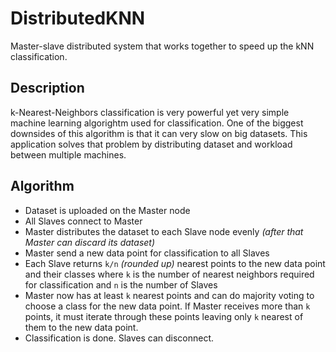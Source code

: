 # DistributedKNN
Master-slave distributed system that works together to speed up the kNN classification. 

## Description
k-Nearest-Neighbors classification is very powerful yet very simple machine learning algorightm used for classification. One of the biggest downsides of this algorithm is that it can very slow on big datasets.
This application solves that problem by distributing dataset and workload between multiple machines.

## Algorithm
- Dataset is uploaded on the Master node
- All Slaves connect to Master
- Master distributes the dataset to each Slave node evenly _(after that Master can discard its dataset)_
- Master send a new data point for classification to all Slaves
- Each Slave returns `k/n` _(rounded up)_ nearest points to the new data point and their classes where `k` is the number of nearest neighbors required for classification and `n` is the number of Slaves
- Master now has at least `k` nearest points and can do majority voting to choose a class for the new data point. If Master receives more than `k` points, it must iterate through these points leaving only `k` nearest of them to the new data point.
- Classification is done. Slaves can disconnect.
